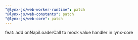 ```yaml
---
"@lynx-js/web-worker-runtime": patch
"@lynx-js/web-constants": patch
"@lynx-js/web-core": patch
---
```


feat: add onNapiLoaderCall to mock value handler in lynx-core
